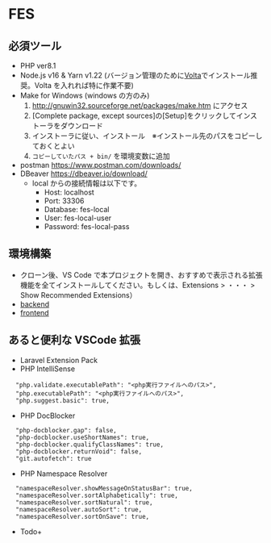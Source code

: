 # FES

## 必須ツール

- PHP ver8.1
- Node.js v16 & Yarn v1.22 (バージョン管理のために[Volta](https://docs.volta.sh/guide/getting-started)でインストール推奨。Volta を入れれば特に作業不要)
- Make for Windows (windows の方のみ)
  1. http://gnuwin32.sourceforge.net/packages/make.htm にアクセス
  1. [Complete package, except sources]の[Setup]をクリックしてインストーラをダウンロード
  1. インストーラに従い、インストール　※インストール先のパスをコピーしておくとよい
  1. `コピーしていたパス + bin/` を環境変数に追加
- postman https://www.postman.com/downloads/
- DBeaver https://dbeaver.io/download/
  - local からの接続情報は以下です。
    - Host: localhost
    - Port: 33306
    - Database: fes-local
    - User: fes-local-user
    - Password: fes-local-pass

## 環境構築

- クローン後、VS Code で本プロジェクトを開き、おすすめで表示される拡張機能を全てインストールしてください。もしくは、Extensions > ・・・ > Show Recommended Extensions）
- [backend](/backend/README.md)
- [frontend](/frontend/README.md)

## あると便利な VSCode 拡張

- Laravel Extension Pack
- PHP IntelliSense

```setting.json:json
  "php.validate.executablePath": "<php実行ファイルへのパス>",
  "php.executablePath": "<php実行ファイルへのパス>",
  "php.suggest.basic": true,
```

- PHP DocBlocker

```setting.json:json
  "php-docblocker.gap": false,
  "php-docblocker.useShortNames": true,
  "php-docblocker.qualifyClassNames": true,
  "php-docblocker.returnVoid": false,
  "git.autofetch": true
```

- PHP Namespace Resolver

```setting.json:json
  "namespaceResolver.showMessageOnStatusBar": true,
  "namespaceResolver.sortAlphabetically": true,
  "namespaceResolver.sortNatural": true,
  "namespaceResolver.autoSort": true,
  "namespaceResolver.sortOnSave": true,
```

- Todo+
